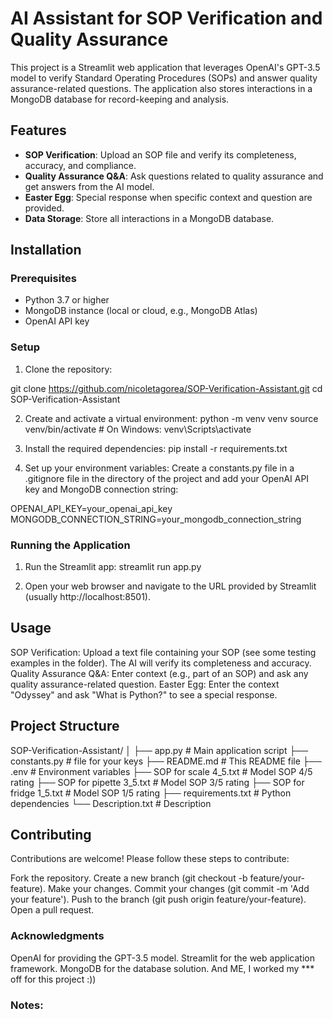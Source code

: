 # AI Assistant for SOP Verification and Quality Assurance

This project is a Streamlit web application that leverages OpenAI's GPT-3.5 model to verify Standard Operating Procedures (SOPs) and answer quality assurance-related questions. The application also stores interactions in a MongoDB database for record-keeping and analysis.

## Features

- **SOP Verification**: Upload an SOP file and verify its completeness, accuracy, and compliance.
- **Quality Assurance Q&A**: Ask questions related to quality assurance and get answers from the AI model.
- **Easter Egg**: Special response when specific context and question are provided.
- **Data Storage**: Store all interactions in a MongoDB database.

## Installation

### Prerequisites

- Python 3.7 or higher
- MongoDB instance (local or cloud, e.g., MongoDB Atlas)
- OpenAI API key

### Setup

1. Clone the repository:
   
git clone https://github.com/nicoletagorea/SOP-Verification-Assistant.git
cd SOP-Verification-Assistant

2. Create and activate a virtual environment:
python -m venv venv
source venv/bin/activate  # On Windows: venv\Scripts\activate

3. Install the required dependencies:
pip install -r requirements.txt

4. Set up your environment variables:
Create a constants.py file in a .gitignore file in the directory of the project and add your OpenAI API key and MongoDB connection string:

OPENAI_API_KEY=your_openai_api_key
MONGODB_CONNECTION_STRING=your_mongodb_connection_string

### Running the Application

1. Run the Streamlit app:
streamlit run app.py

2. Open your web browser and navigate to the URL provided by Streamlit (usually http://localhost:8501).

## Usage

SOP Verification: Upload a text file containing your SOP (see some testing examples in the folder). The AI will verify its completeness and accuracy.
Quality Assurance Q&A: Enter context (e.g., part of an SOP) and ask any quality assurance-related question.
Easter Egg: Enter the context "Odyssey" and ask "What is Python?" to see a special response.

## Project Structure

SOP-Verification-Assistant/
│
├── app.py                           # Main application script
├── constants.py                     # file for your keys
├── README.md                        # This README file
├── .env                             # Environment variables
├── SOP for scale 4_5.txt            # Model SOP 4/5 rating
├── SOP for pipette 3_5.txt          # Model SOP 3/5 rating
├── SOP for fridge 1_5.txt           # Model SOP 1/5 rating
├── requirements.txt                 # Python dependencies
└── Description.txt                  # Description

## Contributing
Contributions are welcome! Please follow these steps to contribute:

Fork the repository.
Create a new branch (git checkout -b feature/your-feature).
Make your changes.
Commit your changes (git commit -m 'Add your feature').
Push to the branch (git push origin feature/your-feature).
Open a pull request.

### Acknowledgments

OpenAI for providing the GPT-3.5 model.
Streamlit for the web application framework.
MongoDB for the database solution.
And ME, I worked my *** off for this project :))

### Notes:
